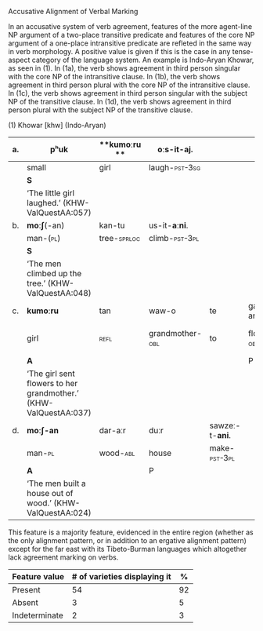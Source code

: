 Accusative Alignment of Verbal Marking

In an accusative system of verb agreement, features of the more
agent-line NP argument of a two-place transitive predicate and features
of the core NP argument of a one-place intransitive predicate are
refleted in the same way in verb morphology. A positive value is given
if this is the case in any tense-aspect category of the language system.
An example is Indo-Aryan Khowar, as seen in (1). In (1a), the verb shows
agreement in third person singular with the core NP of the intransitive
clause. In (1b), the verb shows agreement in third person plural with
the core NP of the intransitive clause. In (1c), the verb shows
agreement in third person singular with the subject NP of the transitive
clause. In (1d), the verb shows agreement in third person plural with
the subject NP of the transitive clause.

(1) <span id="_Ref531867975" class="anchor"></span>Khowar <span
    id="_Ref51167911" class="anchor"></span>\[khw\] (Indo-Aryan)

| a.  | **pʰuk**                                                         | **kumoːru **                                              | oːs-it-**aj**.                                                |                                                            |                                                             |                                                            |
|-----|------------------------------------------------------------------|-----------------------------------------------------------|---------------------------------------------------------------|------------------------------------------------------------|-------------------------------------------------------------|------------------------------------------------------------|
|     | small                                                            | girl                                                      | laugh-<span style="font-variant:small-caps;">pst-3sg</span>   |                                                            |                                                             |                                                            |
|     | **S**                                                            |                                                           |                                                               |                                                            |                                                             |                                                            |
|     | ‘The little girl laughed.’ (KHW-ValQuestAA:057)                  |
| b.  | **moːʃ**(-an)                                                    | kan-tu                                                    | us-it-**aːni**.                                               |                                                            |                                                             |
|     | man-(<span style="font-variant:small-caps;">pl</span>)           | tree-<span style="font-variant:small-caps;">sprloc</span> | climb-<span style="font-variant:small-caps;">pst-3pl</span>   |                                                            |                                                             |
|     | **S**                                                            |                                                           |                                                               |                                                            |                                                             |
|     | ‘The men climbed up the tree.’ (KHW-ValQuestAA:048)              |
| c.  | **kumoːru**                                                      | tan                                                       | waw-o                                                         | te                                                         | gamburij-an                                                 | anzeː-t-**aj**.                                            |
|     | girl                                                             | <span style="font-variant:small-caps;">refl</span>        | grandmother-<span style="font-variant:small-caps;">obl</span> | to                                                         | flower-<span style="font-variant:small-caps;">obl.pl</span> | send-<span style="font-variant:small-caps;">pst-3sg</span> |
|     | **A**                                                            |                                                           |                                                               |                                                            | P                                                           |                                                            |
|     | ‘The girl sent flowers to her grandmother.’ (KHW-ValQuestAA:037) |
| d.  | **moːʃ-an**                                                      | dar-aːr                                                   | duːr                                                          | sawzeː-t-**ani**.                                          |                                                             |
|     | man-<span style="font-variant:small-caps;">pl</span>             | wood-<span style="font-variant:small-caps;">abl</span>    | house                                                         | make-<span style="font-variant:small-caps;">pst-3pl</span> |                                                             |
|     | **A**                                                            |                                                           | P                                                             |                                                            |                                                             |
|     | ‘The men built a house out of wood.’ (KHW-ValQuestAA:024)        |

This feature is a majority feature, evidenced in the entire region
(whether as the only alignment pattern, or in addition to an ergative
alignment pattern) except for the far east with its Tibeto-Burman
languages which altogether lack agreement marking on verbs.

| Feature value | \# of varieties displaying it | %   |
|---------------|-------------------------------|-----|
| Present       | 54                            | 92  |
| Absent        | 3                             | 5   |
| Indeterminate | 2                             | 3   |


